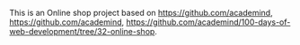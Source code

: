 This is an Online shop project based on https://github.com/academind, https://github.com/academind, https://github.com/academind/100-days-of-web-development/tree/32-online-shop.
